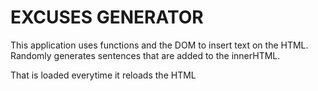 EXCUSES GENERATOR
=================

This application uses functions and the DOM to insert text on the HTML.
Randomly generates sentences that are added to the innerHTML.

That is loaded everytime it reloads the HTML
